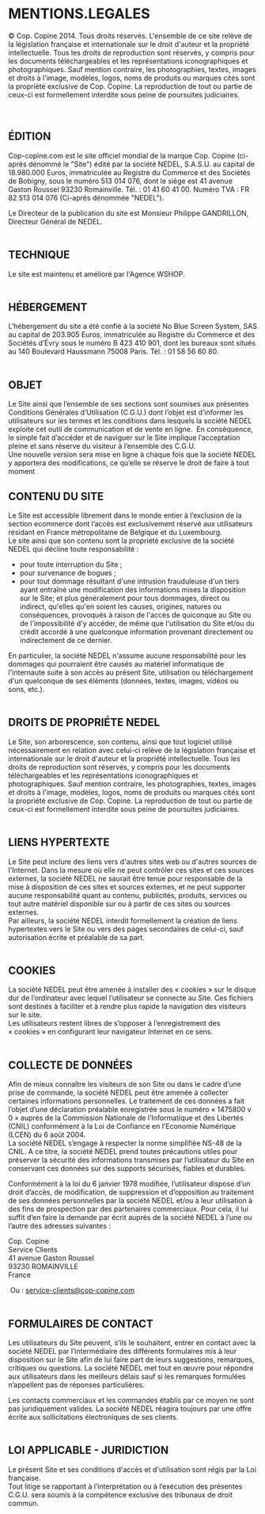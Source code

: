 MENTIONS.LEGALES
================

© Cop. Copine 2014. Tous droits réservés. L'ensemble de ce site relève de la législation française et internationale sur le droit d'auteur et la propriété intellectuelle. Tous les droits de reproduction sont réservés, y compris pour les documents téléchargeables et les représentations iconographiques et photographiques. Sauf mention contraire, les photographies, textes, images et droits à l'image, modèles, logos, noms de produits ou marques cités sont la propriété exclusive de Cop. Copine. La reproduction de tout ou partie de ceux-ci est formellement interdite sous peine de poursuites judiciaires.  
   
 

ÉDITION
-------

Cop-copine.com est le site officiel mondial de la marque Cop. Copine (ci-après dénommé le "Site") édité par la société NEDEL, S.A.S.U. au capital de 18.980.000 Euros, immatriculée au Registre du Commerce et des Sociétés de Bobigny, sous le numéro 513 014 076, dont le siège est 41 avenue Gaston Roussel 93230 Romainville. Tél. : 01 41 60 41 00. Numéro TVA : FR 82 513 014 076 (Ci-après dénommée "NEDEL").  
  
Le Directeur de la publication du site est Monsieur Philippe GANDRILLON, Directeur Général de NEDEL.  
 

TECHNIQUE
---------

Le site est maintenu et amélioré par l'Agence WSHOP.   
 

HÉBERGEMENT
-----------

L'hébergement du site a été confié à la société No Blue Screen System, SAS au capital de 203.905 Euros, immatriculée au Registre du Commerce et des Sociétés d’Évry sous le numéro B 423 410 901, dont les bureaux sont situés au 140 Boulevard Haussmann 75008 Paris. Tél. : 01 58 56 60 80.    
 

OBJET
-----

Le Site ainsi que l’ensemble de ses sections sont soumises aux présentes Conditions Générales d’Utilisation (C.G.U.) dont l’objet est d’informer les utilisateurs sur les termes et les conditions dans lesquels la société NEDEL exploite cet outil de communication et de vente en ligne.  En conséquence, le simple fait d’accéder et de naviguer sur le Site implique l’acceptation pleine et sans réserve du visiteur à l’ensemble des C.G.U.  
Une nouvelle version sera mise en ligne à chaque fois que la société NEDEL y apportera des modifications, ce qu’elle se réserve le droit de faire à tout moment

CONTENU DU SITE
---------------

Le Site est accessible librement dans le monde entier à l’exclusion de la section ecommerce dont l’accès est exclusivement réservé aux utilisateurs résidant en France métropolitaine de Belgique et du Luxembourg.  
Le site ainsi que son contenu sont la propriété exclusive de la société NEDEL qui décline toute responsabilité :

*   pour toute interruption du Site ;
*   pour survenance de bogues ;
*   pour tout dommage résultant d'une intrusion frauduleuse d'un tiers ayant entraîné une modification des informations mises la disposition sur le Site; et plus généralement pour tous dommages, direct ou indirect, qu'elles qu'en soient les causes, origines, natures ou conséquences, provoqués à raison de l'accès de quiconque au Site ou de l'impossibilité d'y accéder, de même que l'utilisation du Site et/ou du crédit accordé à une quelconque information provenant directement ou indirectement de ce dernier.

En particulier, la société NEDEL n'assume aucune responsabilité pour les dommages qui pourraient être causés au matériel informatique de l'internaute suite à son accès au présent Site, utilisation ou téléchargement d'un quelconque de ses éléments (données, textes, images, vidéos ou sons, etc.).  
 

DROITS DE PROPRIÉTE NEDEL
-------------------------

Le Site, son arborescence, son contenu, ainsi que tout logiciel utilisé nécessairement en relation avec celui-ci relève de la législation française et internationale sur le droit d'auteur et la propriété intellectuelle. Tous les droits de reproduction sont réservés, y compris pour les documents téléchargeables et les représentations iconographiques et photographiques. Sauf mention contraire, les photographies, textes, images et droits à l'image, modèles, logos, noms de produits ou marques cités sont la propriété exclusive de Cop. Copine. La reproduction de tout ou partie de ceux-ci est formellement interdite sous peine de poursuites judiciaires.  
 

LIENS HYPERTEXTE
----------------

Le Site peut inclure des liens vers d'autres sites web ou d'autres sources de l'Internet. Dans la mesure où elle ne peut contrôler ces sites et ces sources externes, la société NEDEL ne saurait être tenue pour responsable de la mise à disposition de ces sites et sources externes, et ne peut supporter aucune responsabilité quant au contenu, publicités, produits, services ou tout autre matériel disponible sur ou à partir de ces sites ou sources externes.  
Par ailleurs, la société NEDEL interdit formellement la création de liens hypertextes vers le Site ou vers des pages secondaires de celui-ci, sauf autorisation écrite et préalable de sa part.    
 

COOKIES
-------

La société NEDEL peut être amenée à installer des « cookies » sur le disque dur de l’ordinateur avec lequel l’utilisateur se connecte au Site. Ces fichiers sont destinés à faciliter et à rendre plus rapide la navigation des visiteurs sur le site.  
Les utilisateurs restent libres de s’opposer à l’enregistrement des « cookies » en configurant leur navigateur Internet en ce sens.    
 

COLLECTE DE DONNÉES
-------------------

Afin de mieux connaître les visiteurs de son Site ou dans le cadre d’une prise de commande, la société NEDEL peut être amenée à collecter certaines informations personnelles. Le traitement de ces données a fait l’objet d’une déclaration préalable enregistrée sous le numéro « 1475800 v 0 » auprès de la Commission Nationale de l’Informatique et des Libertés (CNIL) conformément à la Loi de Confiance en l’Economie Numérique (LCEN) du 6 août 2004.  
La société NEDEL s’engage à respecter la norme simplifiée NS-48 de la CNIL. A ce titre, la société NEDEL prend toutes précautions utiles pour préserver la sécurité des informations transmises par l’utilisateur du Site en conservant ces données sur des supports sécurisés, fiables et durables.  
  
Conformément à la loi du 6 janvier 1978 modifiée, l’utilisateur dispose d’un droit d’accès, de modification, de suppression et d’opposition au traitement de ses données personnelles par la société NEDEL et/ou à leur utilisation à des fins de prospection par des partenaires commerciaux. Pour cela, il lui suffit d’en faire la demande par écrit auprès de la société NEDEL à l’une ou l’autre des adresses suivantes :  
  
Cop. Copine  
Service Clients  
41 avenue Gaston Roussel  
93230 ROMAINVILLE  
France   
  
 Ou : [service-clients@cop-copine.com](mailto:service-clients@cop-copine.com)   
 

FORMULAIRES DE CONTACT
----------------------

Les utilisateurs du Site peuvent, s’ils le souhaitent, entrer en contact avec la société NEDEL par l’intermédiaire des différents formulaires mis à leur disposition sur le Site afin de lui faire part de leurs suggestions, remarques, critiques ou questions. La société NEDEL met tout en œuvre pour répondre aux utilisateurs dans les meilleurs délais sauf si les remarques formulées n’appellent pas de réponses particulières.  
  
Les contacts commerciaux et les commandes établis par ce moyen ne sont pas juridiquement valides. La société NEDEL réagira toujours par une offre écrite aux sollicitations électroniques de ses clients.  
 

LOI APPLICABLE - JURIDICTION
----------------------------

Le présent Site et ses conditions d'accès et d'utilisation sont régis par la Loi française.  
Tout litige se rapportant à l’interprétation ou à l’exécution des présentes C.G.U. sera soumis à la compétence exclusive des tribunaux de droit commun.